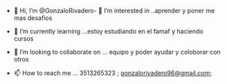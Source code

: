 - 👋 Hi, I’m @GonzaloRivadero- 👀 I’m interested in ..aprender y poner me mas desafios
- 🌱 I’m currently learning ...estoy estudiando en el famaf  y haciendo cursos
- 💞️ I’m looking to collaborate on ... equipo y poder ayudar y coloborar  con otros 

- 📫 How to reach me ... 3513265323 ; gonzalorivadero96@gmail.com;

<!---
GonzaloRivadero/GonzaloRivadero is a ✨ special ✨ repository because its `README.md` (this file) appears on your GitHub profile.
You can click the Preview link to take a look at your changes.
--->
